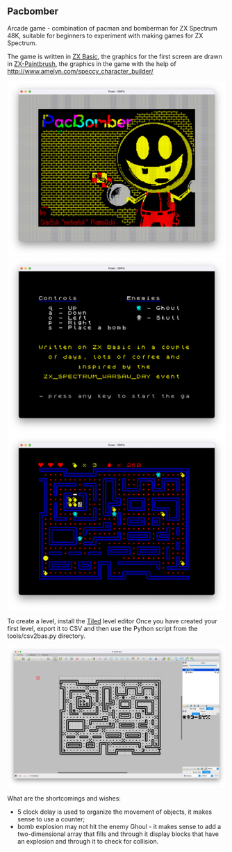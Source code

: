 ## Pacbomber

Arcade game - combination of pacman and bomberman for ZX Spectrum 48K, suitable for beginners to experiment with making games for ZX Spectrum.

The game is written in [ZX Basic](https://github.com/boriel/zxbasic), the graphics for the first screen are drawn in [ZX-Paintbrush](https://sourcesolutions.itch.io/zx-paintbrush), the graphics in the game with the help of http://www.amelyn.com/speccy_character_builder/

![title.png](resources/title.png)
![controls.png](resources/controls.png)
![firstlevel.png](resources/firstlevel.png)

To create a level, install the [Tiled](https://www.mapeditor.org) level editor Once you have created your first level, export it to CSV and then use the Python script from the tools/csv2bas.py directory.

![tiled.jpg](resources/tiled.jpg)

What are the shortcomings and wishes:
- 5 clock delay is used to organize the movement of objects, it makes sense to use a counter;
- bomb explosion may not hit the enemy Ghoul - it makes sense to add a two-dimensional array that fills and through it display blocks that have an explosion and through it to check for collision.